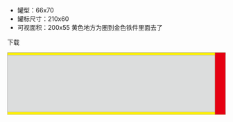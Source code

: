 * 罐型：66x70
* 罐标尺寸：210x60
* 可视面积：200x55 黄色地方为圈到金色铁件里面去了

下载

![图纸66x70](../assets/papercan/66x70.png)